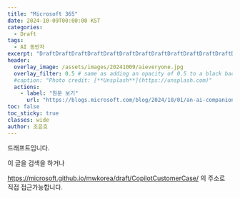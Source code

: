 ```yaml
---
title: "Microsoft 365"
date: 2024-10-09T00:00:00 KST
categories:
  - Draft
tags:
  - AI 동반자
excerpt: "DraftDraftDraftDraftDraftDraftDraftDraftDraftDraftDraftDraftDraftDraftDraftDraftDraftDraft"
header:
  overlay_image: /assets/images/20241009/aieveryone.jpg
  overlay_filter: 0.5 # same as adding an opacity of 0.5 to a black background
  #caption: "Photo credit: [**Unsplash**](https://unsplash.com)"
  actions:
    - label: "원문 보기"
      url: "https://blogs.microsoft.com/blog/2024/10/01/an-ai-companion-for-everyone/"
toc: false
toc_sticky: true
classes: wide
author: 조윤호
---
```


드래프트입니다.

이 글을 검색을 하거나

https://microsoft.github.io/mwkorea/draft/CopilotCustomerCase/ 의 주소로 직접 접근가능합니다.
 
